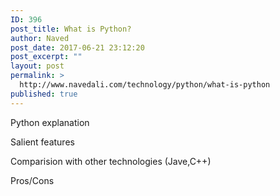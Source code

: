 ```yaml
---
ID: 396
post_title: What is Python?
author: Naved
post_date: 2017-06-21 23:12:20
post_excerpt: ""
layout: post
permalink: >
  http://www.navedali.com/technology/python/what-is-python
published: true
---
```

Python explanation

Salient features

Comparision with other technologies (Jave,C++)

Pros/Cons

&nbsp;